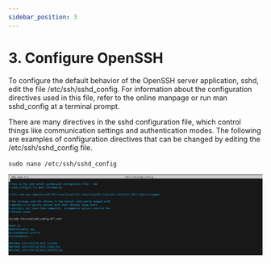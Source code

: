 ```yaml
---
sidebar_position: 3
---
```


# 3. Configure OpenSSH

To configure the default behavior of the OpenSSH server application, sshd, edit the file /etc/ssh/sshd_config. For information about the configuration directives used in this file, refer to the online manpage or run man sshd_config at a terminal prompt.

There are many directives in the sshd configuration file, which control things like communication settings and authentication modes. The following are examples of configuration directives that can be changed by editing the /etc/ssh/sshd_config file.

`sudo nano /etc/ssh/sshd_config`

![alt text](image-3.png)